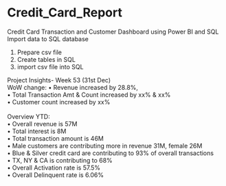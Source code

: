 # Credit_Card_Report
Credit Card Transaction and Customer Dashboard using Power BI and SQL <br>
Import data to SQL database<br>
 1. Prepare csv file <br>
2. Create tables in SQL<br>
 3. import csv file into SQL<br>

 Project Insights- Week 53 (31st Dec)<br>
 WoW change: 
• Revenue increased by 28.8%, <br>
• Total Transaction Amt & Count increased by xx% & xx%<br>
 • Customer count increased by xx%<br>
 <br>
 Overview YTD:<br>
 • Overall revenue is 57M<br>
 • Total interest is 8M <br>
 • Total transaction amount is 46M <br>
 • Male customers are contributing more in revenue 31M, female 26M<br>
 • Blue & Silver credit card are contributing to 93% of overall 
transactions<br>
 • TX, NY & CA is contributing to 68% <br>
 • Overall Activation rate is 57.5%   <br>
 • Overall Delinquent rate is 6.06%  <br>
